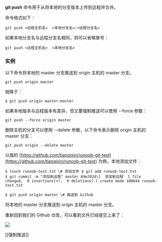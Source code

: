 
**git push** 命令用于从将本地的分支版本上传到远程并合并。

命令格式如下：

```
git push <远程主机名>  <本地分支名>:<远程分支名>
```

如果本地分支名与远程分支名相同，则可以省略冒号：

```
git push <远程主机名>  <本地分支名>
```

### 实例

以下命令将本地的 master 分支推送到 origin 主机的 master 分支。

```
git push origin master
```

相等于：

```
$ git push origin master:master
```

如果本地版本与远程版本有差异，但又要强制推送可以使用 --force 参数：

```
git push --force origin master
```

删除主机的分支可以使用 --delete 参数，以下命令表示删除 origin 主机的 master 分支：

```
git push origin --delete master
```

以我的 [https://github.com/tianqixin/runoob-git-test](https://github.com/tianqixin/runoob-git-test) 为例，本地添加文件：

```
$ touch runoob-test.txt \# 添加文件 $ git add runoob-test.txt 
$ git commit -m "添加到远程" master 69e702d\]  添加到远程  1 file changed,  0 insertions(+),  0 deletions(-) create mode 100644 runoob-test.txt

$ git push origin master \# 推送到 Github
```

将本地的 master 分支推送到 origin 主机的 master 分支。

重新回到我们的 Github 仓库，可以看到文件已经提交上来了：

![](https://www.runoob.com/wp-content/uploads/2015/03/79A84530-7DC0-4D25-9F83-8776433A4C32.jpg)

[[强制推送]]